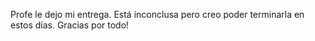 Profe le dejo mi entrega. Está inconclusa pero creo poder terminarla en estos días. Gracias por todo! 
